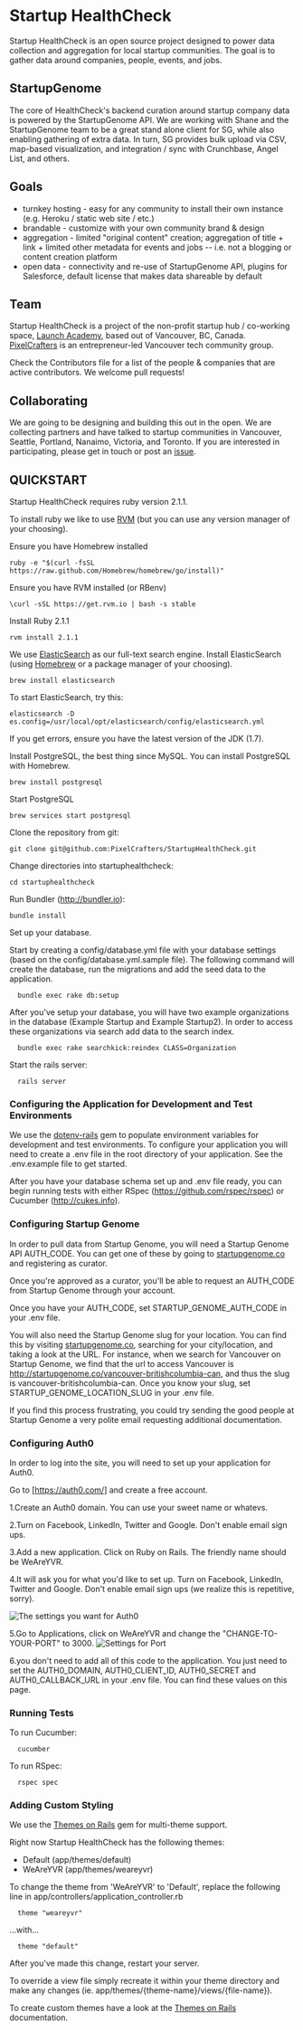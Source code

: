 # Startup HealthCheck

Startup HealthCheck is an open source project designed to power data collection and aggregation for local startup communities. The goal is to gather data around companies, people, events, and jobs.

## StartupGenome

The core of HealthCheck's backend curation around startup company data is powered by the StartupGenome API. We are working with Shane and the StartupGenome team to be a great stand alone client for SG, while also enabling gathering of extra data. In turn, SG provides bulk upload via CSV, map-based visualization, and integration / sync with Crunchbase, Angel List, and others.

## Goals

* turnkey hosting - easy for any community to install their own instance (e.g. Heroku / static web site / etc.)
* brandable - customize with your own community brand & design
* aggregation - limited "original content" creation; aggregation of title + link + limited other metadata for events and jobs -- i.e. not a blogging or content creation platform
* open data - connectivity and re-use of StartupGenome API, plugins for Salesforce, default license that makes data shareable by default


## Team

Startup HealthCheck is a project of the non-profit startup hub / co-working space, [Launch Academy](http://launchacademy.ca/), based out of Vancouver, BC, Canada. [PixelCrafters](http://www.pixelcrafters.ca) is an entrepreneur-led Vancouver tech community group.

Check the Contributors file for a list of the people & companies that are active contributors. We welcome pull requests!

## Collaborating

We are going to be designing and building this out in the open. We are collecting partners and have talked to startup communities in Vancouver, Seattle, Portland, Nanaimo, Victoria, and Toronto. If you are interested in participating, please get in touch or post an [issue](https://github.com/PixelCrafters/StartupHealthCheck/issues).


## QUICKSTART

Startup HealthCheck requires ruby version 2.1.1.

To install ruby we like to use [RVM](http://rvm.io/rvm/install) (but you can use any version manager of your choosing).

Ensure you have Homebrew installed
```
ruby -e "$(curl -fsSL https://raw.github.com/Homebrew/homebrew/go/install)"
```

Ensure you have RVM installed (or RBenv)
```
\curl -sSL https://get.rvm.io | bash -s stable
```

Install Ruby 2.1.1
```
rvm install 2.1.1
```

We use [ElasticSearch](http://www.elasticsearch.org/) as our full-text search engine.
Install ElasticSearch (using [Homebrew](http://brew.sh/) or a package manager of your choosing).
```
brew install elasticsearch
```  

To start ElasticSearch, try this:
```
elasticsearch -D es.config=/usr/local/opt/elasticsearch/config/elasticsearch.yml
```
If you get errors, ensure you have the latest version of the JDK (1.7).


Install PostgreSQL, the best thing since MySQL. You can install PostgreSQL with Homebrew.
```
brew install postgresql
```

Start PostgreSQL
```
brew services start postgresql
```

Clone the repository from git:
```
git clone git@github.com:PixelCrafters/StartupHealthCheck.git
```

Change directories into startuphealthcheck:
```
cd startuphealthcheck
```  

Run Bundler (http://bundler.io):
```  
bundle install
``` 

Set up your database. 

Start by creating a config/database.yml file with your database settings (based on the config/database.yml.sample file). The following command will create the database, run the migrations and add the seed data to the application.
```
  bundle exec rake db:setup
```

After you've setup your database, you will have two example organizations in the database (Example Startup and Example Startup2). In order to access these organizations via search add data to the search index.
```
  bundle exec rake searchkick:reindex CLASS=Organization
```

Start the rails server:
```  
  rails server
```  

### Configuring the Application for Development and Test Environments

We use the [dotenv-rails](https://github.com/bkeepers/dotenv) gem to populate environment variables for development and test environments. To configure your application you will need to create a .env file in the root directory of your application. See the .env.example file to get started.

After you have your database schema set up and .env file ready, you can begin running tests with either RSpec (https://github.com/rspec/rspec) or Cucumber (http://cukes.info).

### Configuring Startup Genome

In order to pull data from Startup Genome, you will need a Startup Genome API AUTH_CODE. You can get one of these by going to [startupgenome.co](https://startupgenome.co/) and registering as curator. 

Once you're approved as a curator, you'll be able to request an AUTH_CODE from Startup Genome through your account.

Once you have your AUTH_CODE, set STARTUP_GENOME_AUTH_CODE in your .env file. 

You will also need the Startup Genome slug for your location. You can find this by visiting [startupgenome.co](https://startupgenome.co/), searching for your city/location, and taking a look at the URL. For instance, when we search for Vancouver on Startup Genome, we find that the url to access Vancouver is http://startupgenome.co/vancouver-britishcolumbia-can, and thus the slug is vancouver-britishcolumbia-can. Once you know your slug, set STARTUP_GENOME_LOCATION_SLUG in your .env file.

If you find this process frustrating, you could try sending the good people at Startup Genome a very polite email requesting additional documentation.

### Configuring Auth0

In order to log into the site, you will need to set up your application for Auth0.

Go to [https://auth0.com/] and create a free account.

1.Create an Auth0 domain. You can use your sweet name or whatevs.

2.Turn on Facebook, LinkedIn, Twitter and Google. Don't enable email sign ups.

3.Add a new application. Click on Ruby on Rails. The friendly name should be WeAreYVR.

4.It will ask you for what you'd like to set up. Turn on Facebook, LinkedIn, Twitter and Google. Don't enable email sign ups (we realize this is repetitive, sorry).

![The settings you want for Auth0](https://raw.githubusercontent.com/PixelCrafters/StartupHealthCheck/master/app/themes/weareyvr/assets/images/weareyvr/Auth0SocialConnections.png)


5.Go to Applications, click on WeAreYVR and change the "CHANGE-TO-YOUR-PORT" to 3000.
![Settings for Port](https://raw.githubusercontent.com/PixelCrafters/StartupHealthCheck/master/app/themes/weareyvr/assets/images/weareyvr/changeToYourPort.png)


6.you don't need to add all of this code to the application. You just need to set the AUTH0_DOMAIN, AUTH0_CLIENT_ID, AUTH0_SECRET and AUTH0_CALLBACK_URL in your .env file. You can find these values on this page.


### Running Tests

To run Cucumber:
```
  cucumber
```

To run RSpec:
```
  rspec spec
```

### Adding Custom Styling

We use the [Themes on Rails](https://github.com/yoolk/themes_on_rails) gem for multi-theme support.

Right now Startup HealthCheck has the following themes:
- Default (app/themes/default)
- WeAreYVR (app/themes/weareyvr)

To change the theme from 'WeAreYVR' to 'Default', replace the following line in app/controllers/application_controller.rb
```
  theme "weareyvr"
```
...with...
```
  theme "default"
```
After you've made this change, restart your server.

To override a view file simply recreate it within your theme directory and make any changes (ie. app/themes/{theme-name}/views/{file-name}).

To create custom themes have a look at the [Themes on Rails](https://github.com/yoolk/themes_on_rails) documentation.

